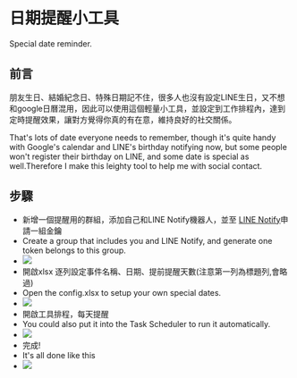 # 日期提醒小工具
Special date reminder.

## 前言
朋友生日、結婚紀念日、特殊日期記不住，很多人也沒有設定LINE生日，又不想和google日曆混用，因此可以使用這個輕量小工具，並設定到工作排程內，達到定時提醒效果，讓對方覺得你真的有在意，維持良好的社交關係。

That's lots of date everyone needs to remember, though it's quite handy with Google's calendar and LINE's birthday notifying now, but some people won't register their birthday on LINE, and some date is special as well.Therefore I make this leighty tool to help me with social contact.

## 步驟
+ 新增一個提醒用的群組，添加自己和LINE Notify機器人，並至 [LINE Notify](https://notify-bot.line.me/zh_TW/)申請一組金鑰  
+ Create a group that includes you and LINE Notify, and generate one token belongs to this group.
+ <img src='https://imgur.com/YIB6aj4.png'/>
+ 開啟xlsx 逐列設定事件名稱、日期、提前提醒天數(注意第一列為標題列,會略過)
+ Open the config.xlsx to setup your own special dates.
+ <img src='https://imgur.com/7mmyGjs.png'/>
+ 開啟工具排程，每天提醒
+ You could also put it into the Task Scheduler to run it automatically.
+ <img src='https://imgur.com/koEdyJa.png'/>
+ 完成!
+ It's all done like this
+ <img src='https://imgur.com/4oZp6l7.png'/>